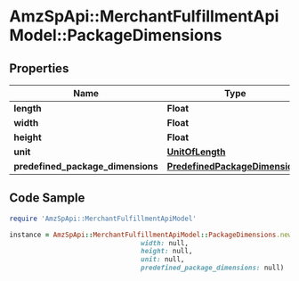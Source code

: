 # AmzSpApi::MerchantFulfillmentApiModel::PackageDimensions

## Properties

Name | Type | Description | Notes
------------ | ------------- | ------------- | -------------
**length** | **Float** |  | [optional] 
**width** | **Float** |  | [optional] 
**height** | **Float** |  | [optional] 
**unit** | [**UnitOfLength**](UnitOfLength.md) |  | [optional] 
**predefined_package_dimensions** | [**PredefinedPackageDimensions**](PredefinedPackageDimensions.md) |  | [optional] 

## Code Sample

```ruby
require 'AmzSpApi::MerchantFulfillmentApiModel'

instance = AmzSpApi::MerchantFulfillmentApiModel::PackageDimensions.new(length: null,
                                 width: null,
                                 height: null,
                                 unit: null,
                                 predefined_package_dimensions: null)
```


